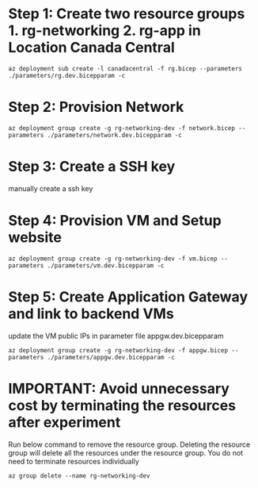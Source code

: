 

# Step 1:  Create two resource groups 1. rg-networking 2. rg-app in Location Canada Central
```
az deployment sub create -l canadacentral -f rg.bicep --parameters ./parameters/rg.dev.bicepparam -c
```

# Step 2: Provision Network

```
az deployment group create -g rg-networking-dev -f network.bicep --parameters ./parameters/network.dev.bicepparam -c
```

# Step 3: Create a SSH key

manually create a ssh key


# Step 4: Provision VM and Setup website

```
az deployment group create -g rg-networking-dev -f vm.bicep --parameters ./parameters/vm.dev.bicepparam -c
```

# Step 5: Create Application Gateway and link to backend VMs
update the VM public IPs in parameter file appgw.dev.bicepparam
```
az deployment group create -g rg-networking-dev -f appgw.bicep --parameters ./parameters/appgw.dev.bicepparam -c
```

# IMPORTANT: Avoid unnecessary cost by terminating the resources after experiment
Run below command to remove the resource group. Deleting the resource group will delete all the resources under the resource group. You do not need to terminate resources individually

```
az group delete --name rg-networking-dev
```